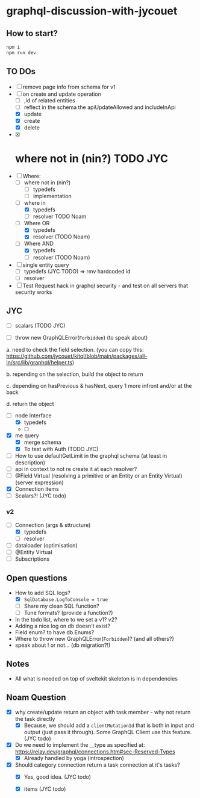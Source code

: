 # graphql-discussion-with-jycouet

## How to start?

```bash
npm i
npm run dev
```

## TO DOs
- [ ] remove page info from schema for v1
- [ ] on create and update operation
  - [ ] ,id of related entities
  - [ ] reflect in the schema the apiUpdateAllowed and includeInApi
  - [x] update
  - [x] create
  - [x] delete
- [x] # where not in (nin?) TODO JYC
- [ ] Where:
  - [ ] where not in (nin?)
    - [ ] typedefs
    - [ ] implementation
  - [ ] where in
    - [x] typedefs
    - [ ] resolver TODO Noam
  - [ ] Where OR
    - [x] typedefs
    - [x] resolver (TODO Noam)
  - [ ] Where AND
    - [x] typedefs
    - [ ] resolver (TODO Noam)
- [ ] single entity query
  - [ ] typedefs (JYC TODO) => rmv hardcoded id
  - [ ] resolver
- [ ] Test Request hack in graphql security - and test on all servers that security works
## JYC
- [ ] scalars (TODO JYC)
- [ ] throw new GraphQLError(`Forbidden`) (to speak about)




a. need to check the field selection. (you can copy this:
https://github.com/jycouet/kitql/blob/main/packages/all-in/src/lib/graphql/helper.ts)

b. repending on the selection, build the object to return

c. depending on hasPrevious & hasNext, query 1 more infront and/or at the back

d. return the object

- [ ] node Interface
  - [x] typedefs
  - [ ]
- [x] me query
  - [x] merge schema
  - [x] To test with Auth (TODO JYC)
- [ ] How to use defaultGetLimit in the graphql schema (at least in description)
- [ ] api in context to not re create it at each resolver?
- [ ] @Field Virtual (resolving a primitive or an Entity or an Entity Virtual) (server expression)
- [x] Connection items
- [ ] Scalars?! (JYC todo)

### v2

- [ ] Connection (args & sttructure)
  - [x] typedefs
  - [ ] resolver
- [ ] dataloader (optimisation)
- [ ] @Entity Virtual
- [ ] Subscriptions

## Open questions

- How to add SQL logs?
  - [x] `SqlDatabase.LogToConsole = true`
  - [ ] Share my clean SQL function?
  - [ ] Tune formats? (provide a function?)
- In the todo list, where to we set a v1? v2?
- Adding a nice log on db doesn't exist?
- Field enum? to have db Enums?
- Where to throw new GraphQLError(`Forbidden`)? (and all others?)
- speak about ! or not... (db migration?!)

## Notes

- All what is needed on top of sveltekit skeleton is in dependencies

## Noam Question

- [x] why create/update return an object with task member - why not return the task directly
  - [x] Because, we should add a `clientMutationId` that is both in input and output (just pass it
        through). Some GraphQL Client use this feature. (JYC todo)
- [x] Do we need to implement the \_\_type as specified at:
      https://relay.dev/graphql/connections.htm#sec-Reserved-Types
  - [x] Already handled by yoga (introspection)
- [x] Should category connection return a task connection at it's tasks?
  - [x] Yes, good idea. (JYC todo)
  - [x] items (JYC todo)


